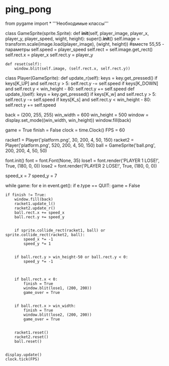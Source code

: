 # ping_pong
from pygame import *
'''Необходимые классы'''



class GameSprite(sprite.Sprite):
    def __init__(self, player_image, player_x, player_y, player_speed, wight, height):
        super().__init__()
        self.image = transform.scale(image.load(player_image), (wight, height)) #вместе 55,55 - параметры
        self.speed = player_speed
        self.rect = self.image.get_rect()
        self.rect.x = player_x
        self.rect.y = player_y


    def reset(self):
        window.blit(self.image, (self.rect.x, self.rect.y))


class Player(GameSprite):
    def update_r(self):
        keys = key.get_pressed()
        if keys[K_UP] and self.rect.y > 5:
            self.rect.y -= self.speed
        if keys[K_DOWN] and self.rect.y < win_height - 80:
           self.rect.y += self.speed
    def update_l(self):
        keys = key.get_pressed()
        if keys[K_w] and self.rect.y > 5:
            self.rect.y -= self.speed
        if keys[K_s] and self.rect.y < win_height - 80:
            self.rect.y += self.speed



back = (200, 255, 255) 
win_width = 600
win_height = 500
window = display.set_mode((win_width, win_height))
window.fill(back)



game = True
finish = False
clock = time.Clock()
FPS = 60


racket1 = Player('platform.png', 30, 200, 4, 50, 150) 
racket2 = Player('platform.png', 520, 200, 4, 50, 150)
ball = GameSprite('ball.png', 200, 200, 4, 50, 50)


font.init()
font = font.Font(None, 35)
lose1 = font.render('PLAYER 1 LOSE!', True, (180, 0, 0))
lose2 = font.render('PLAYER 2 LOSE!', True, (180, 0, 0))


speed_x = 7
speed_y = 7


while game:
    for e in event.get():
        if e.type == QUIT:
            game = False
  
    if finish != True:
        window.fill(back)
        racket1.update_l()
        racket2.update_r()
        ball.rect.x += speed_x
        ball.rect.y += speed_y


        if sprite.collide_rect(racket1, ball) or sprite.collide_rect(racket2, ball):
            speed_x *= -1
            speed_y *= 1
      
        
        if ball.rect.y > win_height-50 or ball.rect.y < 0:
            speed_y *= -1



        if ball.rect.x < 0:
            finish = True
            window.blit(lose1, (200, 200))
            game_over = True


        if ball.rect.x > win_width:
            finish = True
            window.blit(lose2, (200, 200))
            game_over = True


        racket1.reset()
        racket2.reset()
        ball.reset()


    display.update()
    clock.tick(FPS)
